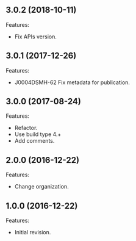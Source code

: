 ## 3.0.2 (2018-10-11)
Features:
  - Fix APIs version.
  
## 3.0.1 (2017-12-26)
Features:
  - J0004DSMH-62 Fix metadata for publication.
  
## 3.0.0 (2017-08-24)
Features:
  - Refactor.
  - Use build type 4.+
  - Add comments.

## 2.0.0 (2016-12-22)
Features:
  - Change organization.

## 1.0.0 (2016-12-22)
Features:
  - Initial revision.


<!--
   Markdown
   
   Copyright 2017-2018 IS2T. All rights reserved.
   For demonstration purpose only.
   IS2T PROPRIETARY. Use is subject to license terms.
-->
